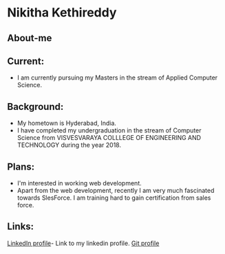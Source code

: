 # Nikitha Kethireddy

## About-me

## Current: 
- I am currently pursuing my Masters in the stream of Applied Computer Science.

## Background: 
- My hometown is Hyderabad, India.
-  I have completed my undergraduation in the stream of Computer Science from VISVESVARAYA COLLLEGE OF ENGINEERING AND TECHNOLOGY during the year 2018.

## Plans: 
- I'm interested in working web development.
- Apart from the web development, recently I am very much fascinated towards SlesForce. I am training hard to gain certification from sales force.


## Links:
[LinkedIn profile](https://www.linkedin.com/in/nikitha-kethi-13b67b184/)- Link to my linkedin profile.
[Git profile](https://github.com/nikithakethireddy1996)
